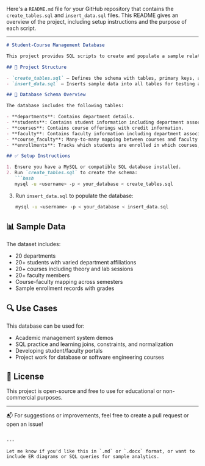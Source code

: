 Here's a `README.md` file for your GitHub repository that contains the `create_tables.sql` and `insert_data.sql` files. This README gives an overview of the project, including setup instructions and the purpose of each script.

---

````markdown
# Student-Course Management Database

This project provides SQL scripts to create and populate a sample relational database for managing departments, students, courses, faculty, and their relationships within an educational institution.

## 📂 Project Structure

- `create_tables.sql` – Defines the schema with tables, primary keys, and foreign keys.
- `insert_data.sql` – Inserts sample data into all tables for testing and demonstration.

## 🧱 Database Schema Overview

The database includes the following tables:

- **departments**: Contains department details.
- **students**: Contains student information including department association.
- **courses**: Contains course offerings with credit information.
- **faculty**: Contains faculty information including department association.
- **course_faculty**: Many-to-many mapping between courses and faculty (with semester info).
- **enrollments**: Tracks which students are enrolled in which courses, their semester, and grades.

## ✅ Setup Instructions

1. Ensure you have a MySQL or compatible SQL database installed.
2. Run `create_tables.sql` to create the schema:
   ```bash
   mysql -u <username> -p < your_database < create_tables.sql
````

3. Run `insert_data.sql` to populate the database:

   ```bash
   mysql -u <username> -p < your_database < insert_data.sql
   ```

## 📊 Sample Data

The dataset includes:

* 20 departments
* 20+ students with varied department affiliations
* 20+ courses including theory and lab sessions
* 20+ faculty members
* Course-faculty mapping across semesters
* Sample enrollment records with grades

## 🔍 Use Cases

This database can be used for:

* Academic management system demos
* SQL practice and learning joins, constraints, and normalization
* Developing student/faculty portals
* Project work for database or software engineering courses

## 📄 License

This project is open-source and free to use for educational or non-commercial purposes.

---

📬 For suggestions or improvements, feel free to create a pull request or open an issue!

```

---

Let me know if you'd like this in `.md` or `.docx` format, or want to include ER diagrams or SQL queries for sample analytics.
```
